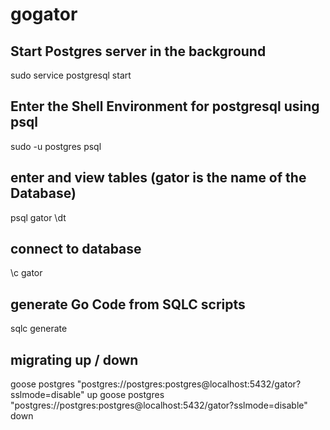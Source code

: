 # gogator

## Start Postgres server in the background
sudo service postgresql start

## Enter the Shell Environment for postgresql using psql
sudo -u postgres psql

## enter and view tables (gator is the name of the Database)
psql gator
\dt

## connect to database
\c gator

## generate Go Code from SQLC scripts
sqlc generate

## migrating up / down
goose postgres "postgres://postgres:postgres@localhost:5432/gator?sslmode=disable" up
goose postgres "postgres://postgres:postgres@localhost:5432/gator?sslmode=disable" down